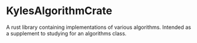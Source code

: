 # KylesAlgorithmCrate
A rust library containing implementations of various algorithms.  Intended as a supplement to studying for an algorithms class.
